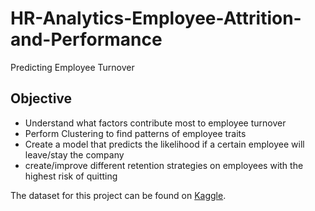# HR-Analytics-Employee-Attrition-and-Performance


Predicting Employee Turnover


## Objective
- Understand what factors contribute most to employee turnover
- Perform Clustering to find patterns of employee traits
- Create a model that predicts the likelihood if a certain employee will leave/stay the company
- create/improve different retention strategies on employees with the highest risk of quitting

The dataset for this project can be found on [Kaggle](https://www.kaggle.com/gummulasrikanth/hr-employee-retention).
